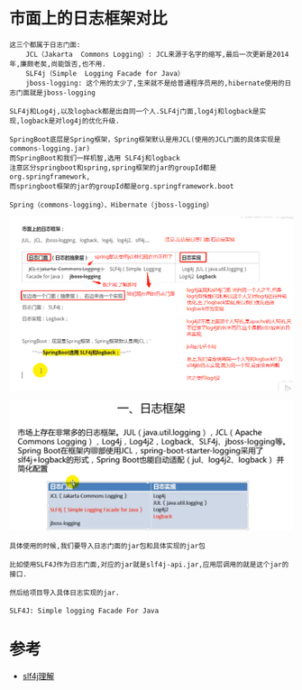 # 市面上的日志框架对比

    这三个都属于日志门面:
        JCL（Jakarta  Commons Logging）: JCL来源于名字的缩写,最后一次更新是2014年,廉颇老矣,尚能饭否,也不用.
        SLF4j（Simple  Logging Facade for Java）    
        jboss-logging: 这个用的太少了,生来就不是给普通程序员用的,hibernate使用的日志门面就是jboss-logging

    SLF4j和Log4j,以及logback都是出自同一个人.SLF4j门面,log4j和logback是实现,logback是对log4j的优化升级.

    SpringBoot底层是Spring框架，Spring框架默认是用JCL(使用的JCL门面的具体实现是commons-logging.jar)
    而SpringBoot和我们一样机智,选用 SLF4j和logback
    注意区分springboot和spring,spring框架的jar的groupId都是org.springframework,
    而springboot框架的jar的groupId都是org.springframework.boot

    Spring（commons-logging）、Hibernate（jboss-logging）

![](../pics/日志框架的分类和选择.png)

![](../pics/日志框架的分类和选择02.png)

    具体使用的时候,我们要导入日志门面的jar包和具体实现的jar包
    
    比如使用SLF4J作为日志门面,对应的jar就是slf4j-api.jar,应用层调用的就是这个jar的接口.
    
    然后给项目导入具体日志实现的jar.
    
    SLF4J: Simple logging Facade For Java

# 参考

- [slf4j理解](https://www.slf4j.org/manual.html)